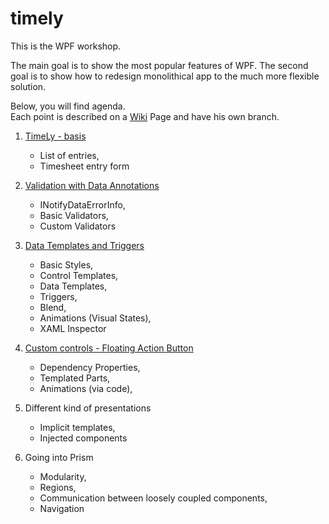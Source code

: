 # timely
This is the WPF workshop.

The main goal is to show the most popular features of WPF.
The second goal is to show how to redesign monolithical app to the much more flexible solution.

Below, you will find agenda. <br />
Each point is described on a [Wiki](https://github.com/SeRgI1982/timelyWorkshop/wiki) Page and have his own branch. 

1. [TimeLy - basis](https://github.com/SeRgI1982/timelyWorkshop/tree/Task01)
    - List of entries,
    - Timesheet entry form

2. [Validation with Data Annotations](https://github.com/SeRgI1982/timelyWorkshop/tree/Task02)
    - INotifyDataErrorInfo,
    - Basic Validators,
    - Custom Validators

3. [Data Templates and Triggers](https://github.com/SeRgI1982/timelyWorkshop/tree/Task03)
    - Basic Styles,
    - Control Templates,
    - Data Templates,
    - Triggers,
    - Blend,
    - Animations (Visual States),
    - XAML Inspector

4. [Custom controls - Floating Action Button](https://github.com/SeRgI1982/timelyWorkshop/tree/Task04)
   - Dependency Properties,
   - Templated Parts,
   - Animations (via code),

5. Different kind of presentations
   - Implicit templates,
   - Injected components

6. Going into Prism
   - Modularity,
   - Regions,
   - Communication between loosely coupled components,
   - Navigation
